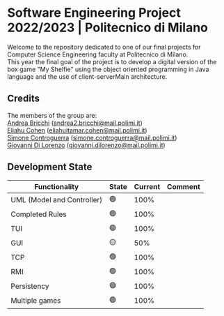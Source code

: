 # Software Engineering Project 2022/2023 | Politecnico di Milano

Welcome to the repository dedicated to one of our final projects for Computer Science Engineering faculty at Politecnico di Milano.  
This year the final goal of the project is to develop a digital version of the box game "My Shelfie" using the object oriented programming in Java language and the use of client-serverMain architecture.

## Credits

The members of the group are:  
[Andrea Bricchi](https://github.com/andrebricchi) (andrea2.bricchi@mail.polimi.it)  
[Eliahu Cohen](https://github.com/EliahuC) (eliahuitamar.cohen@mail.polimi.it)  
[Simone Controguerra](https://github.com/simocigi) (simone.controguerra@mail.polimi.it)  
[Giovanni Di Lorenzo](https://github.com/GiovanniDiLorenzo) (giovanni.dilorenzo@mail.polimi.it)

## Development State

|Functionality   	|State   	| Current   	 |Comment   	|
|---	|---	|-------------|---	|
|UML (Model and Controller)   	|🟢   	| 100%   	    |   	|
|Completed Rules   	|🟢   	| 100%   	    |   	|
|TUI   	|🟢   	| 100%   	    |    	|
|GUI   	|🟡   	| 50%   	     |    	|
|TCP   	|🟢  	| 100%   	    |    	|
|RMI   	|🟢   	| 100%   	     |   	|
|Persistency   	|🟢   	| 100%   	    |   	|
|Multiple games   	|🟢   	| 100%   	    |   	|
